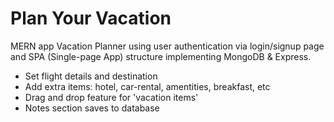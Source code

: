 # Plan Your Vacation

MERN app Vacation Planner using user authentication via login/signup page and SPA (Single-page App) structure implementing MongoDB & Express.

- Set flight details and destination
- Add extra items: hotel, car-rental, amentities, breakfast, etc
- Drag and drop feature for 'vacation items'
- Notes section saves to database
